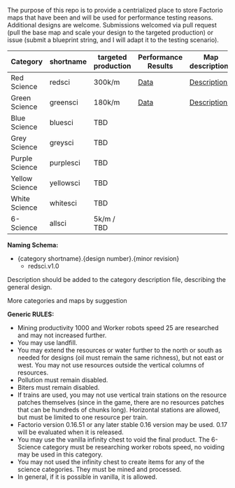 The purpose of this repo is to provide a centrialized place to store Factorio maps that have been and will be used for performance testing reasons. Additional designs are welcome. Submissions welcomed via pull request (pull the base map and scale your design to the targeted production) or issue (submit a blueprint string, and I will adapt it to the testing scenario).


Category | shortname | targeted production | Performance Results | Map descriptions
-----|-----|-----|-----|-----
Red Science | redsci | 300k/m | [Data](https://github.com/mulark/factorio-map-archive/blob/master/maps/redsci/redsci%20results.md) | [Descriptions](https://github.com/mulark/factorio-map-archive/blob/master/maps/redsci/redsci%20description.md)
Green Science | greensci | 180k/m | [Data](https://github.com/mulark/factorio-map-archive/blob/master/maps/greensci/greensci%20results.md) | [Descriptions](https://github.com/mulark/factorio-map-archive/blob/master/maps/greensci/greensci%20description.md)
Blue Science | bluesci | TBD |
Grey Science | greysci | TBD |
Purple Science | purplesci | TBD |
Yellow Science | yellowsci | TBD |
White Science | whitesci | TBD |
6-Science | allsci | 5k/m / TBD |

**Naming Schema:**
* {category shortname}.{design number}.{minor revision}
  * redsci.v1.0

Description should be added to the category description file, describing the general design.

More categories and maps by suggestion

**Generic RULES:**
* Mining productivity 1000 and Worker robots speed 25 are researched and may not increased further.
* You may use landfill.
* You may extend the resources or water further to the north or south as needed for designs (oil must remain the same richness), but not east or west. You may not use resources outside the vertical columns of resources.
* Pollution must remain disabled.
* Biters must remain disabled.
* If trains are used, you may not use vertical train stations on the resource patches themselves (since in the game, there are no resources patches that can be hundreds of chunks long). Horizontal stations are allowed, but must be limited to one resource per train.
* Factorio version 0.16.51 or any later stable 0.16 version may be used. 0.17 will be evaluated when it is released. 
* You may use the vanilla infinity chest to void the final product. The 6-Science category must be researching worker robots speed, no voiding may be used in this category.
* You may not used the infinity chest to create items for any of the science categories. They must be mined and processed.
* In general, if it is possible in vanilla, it is allowed.
